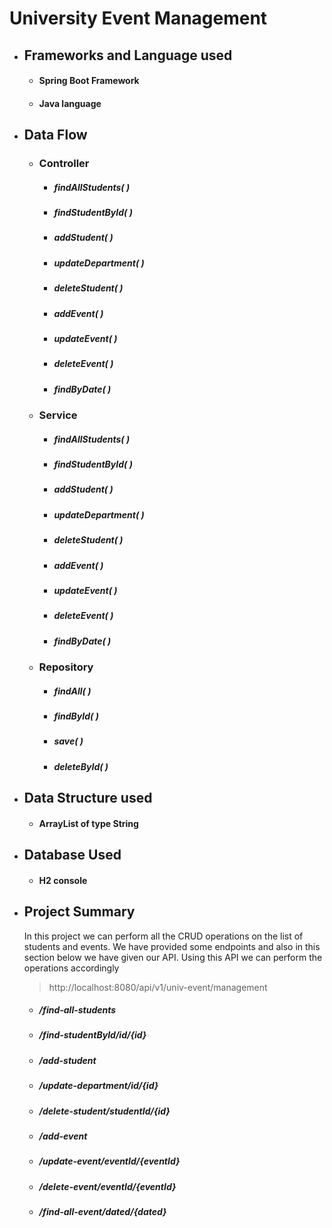 # University Event Management
- ## Frameworks and Language used
  - #### Spring Boot Framework
  - #### Java language
- ## Data Flow
  - ### Controller
     - ##### _findAllStudents( )_   
     - ##### _findStudentById( )_       
     - ##### _addStudent( )_     
     - ##### _updateDepartment( )_    
     - ##### _deleteStudent( )_       
     - ##### _addEvent( )_
     - ##### _updateEvent( )_
     - ##### _deleteEvent( )_
     - ##### _findByDate( )_
  - ### Service
     - ##### _findAllStudents( )_   
     - ##### _findStudentById( )_       
     - ##### _addStudent( )_     
     - ##### _updateDepartment( )_    
     - ##### _deleteStudent( )_       
     - ##### _addEvent( )_
     - ##### _updateEvent( )_
     - ##### _deleteEvent( )_
     - ##### _findByDate( )_
   - ### Repository
     - ##### _findAll( )_   
     - ##### _findById( )_       
     - ##### _save( )_     
     - ##### _deleteById( )_       
     
- ## Data Structure used 
  - #### ArrayList of type String
- ## Database Used
  - #### H2 console
- ## Project Summary
  In this project we can perform all the CRUD operations on the list of students and events. We have provided some endpoints and also in this section below we have given our API. Using this API we can perform the operations accordingly
  
  > http://localhost:8080/api/v1/univ-event/management
    - ##### /find-all-students
    - ##### /find-studentById/id/{id}
    - ##### /add-student
    - ##### /update-department/id/{id}
    - ##### /delete-student/studentId/{id}
    - ##### /add-event
    - ##### /update-event/eventId/{eventId}
    - ##### /delete-event/eventId/{eventId}
    - ##### /find-all-event/dated/{dated}

